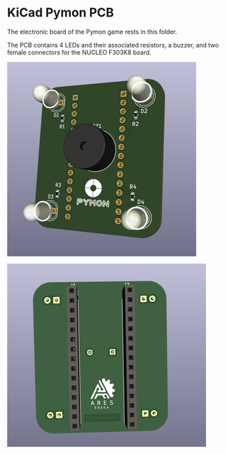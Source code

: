 # KiCad Pymon PCB
The electronic board of the Pymon game rests in this folder.

The PCB contains 4 LEDs and their associated resistors, a buzzer, and two female connectors for the NUCLEO F303K8 board.

![Pymon PCB Face](img/pcb1.png)


![Pymon PCB Bottom](img/pcb2.png)

